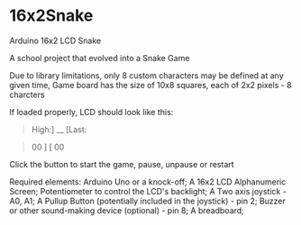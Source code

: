 # 16x2Snake
Arduino 16x2 LCD  Snake


A school project that evolved into a Snake Game

Due to library limitations, only 8 custom characters may be defined at any given time, 
Game board has the size of 10x8 squares, each of 2x2 pixels - 8 charcters

If loaded properly, LCD should look like this:


>High:]  __ \[Last:

> 00  ]     \[ 00    


Click the button to start the game, pause, unpause or restart

Required elements:
  Arduino Uno or a knock-off;
  A 16x2 LCD Alphanumeric Screen;
  Potentiometer to control the LCD's backlight;
  A Two axis joystick                                    - A0, A1;
  A Pullup Button (potentially included in the joystick) - pin 2;
  Buzzer or other sound-making device (optional)         - pin 8;
  A breadboard;
  

  
